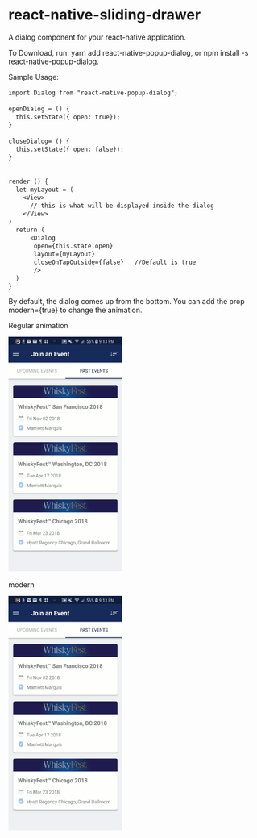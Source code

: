# react-native-sliding-drawer

A dialog component for your react-native application.

To Download, run: yarn add react-native-popup-dialog, or npm install -s react-native-popup-dialog.

Sample Usage:

    import Dialog from "react-native-popup-dialog";

    openDialog = () {
      this.setState({ open: true});
    }

    closeDialog= () {
      this.setState({ open: false});
    }


    render () {
      let myLayout = (
        <View>
          // this is what will be displayed inside the dialog
        </View>
    )
      return (
          <Dialog
           open={this.state.open}
           layout={myLayout}
           closeOnTapOutside={false}   //Default is true
           />
      )
    }

By default, the dialog comes up from the bottom. You can add the prop modern={true} to change the animation.

Regular animation

![](demo2.gif)

modern

![](demo.gif)
